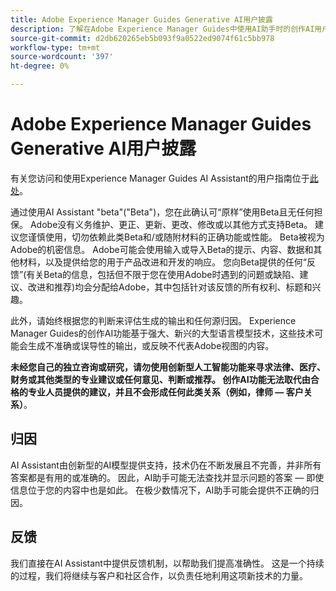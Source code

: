 ```yaml
---
title: Adobe Experience Manager Guides Generative AI用户披露
description: 了解在Adobe Experience Manager Guides中使用AI助手时的创作AI用户声明。
source-git-commit: d2db620265eb5b093f9a0522ed9074f61c5bb978
workflow-type: tm+mt
source-wordcount: '397'
ht-degree: 0%

---
```



# Adobe Experience Manager Guides Generative AI用户披露

有关您访问和使用Experience Manager Guides AI Assistant的用户指南位于[此处](https://www.adobe.com/cn/legal/licenses-terms/adobe-dx-gen-ai-user-guidelines.html)。

通过使用AI Assistant &quot;beta&quot;(&quot;Beta&quot;)，您在此确认可“原样”使用Beta且无任何担保。 Adobe没有义务维护、更正、更新、更改、修改或以其他方式支持Beta。 建议您谨慎使用，切勿依赖此类Beta和/或随附材料的正确功能或性能。 Beta被视为Adobe的机密信息。 Adobe可能会使用输入或导入Beta的提示、内容、数据和其他材料，以及提供给您的用于产品改进和开发的响应。 您向Beta提供的任何“反馈”(有关Beta的信息，包括但不限于您在使用Adobe时遇到的问题或缺陷、建议、改进和推荐)均会分配给Adobe，其中包括针对该反馈的所有权利、标题和兴趣。 

此外，请始终根据您的判断来评估生成的输出和任何源归因。 Experience Manager Guides的创作AI功能基于强大、新兴的大型语言模型技术，这些技术可能会生成不准确或误导性的输出，或反映不代表Adobe视图的内容。

**未经您自己的独立咨询或研究，请勿使用创新型人工智能功能来寻求法律、医疗、财务或其他类型的专业建议或任何意见、判断或推荐。 创作AI功能无法取代由合格的专业人员提供的建议，并且不会形成任何此类关系（例如，律师 — 客户关系）**。

## 归因

AI Assistant由创新型的AI模型提供支持，技术仍在不断发展且不完善，并非所有答案都是有用的或准确的。 因此，AI助手可能无法查找并显示问题的答案 — 即使信息位于您的内容中也是如此。 在极少数情况下，AI助手可能会提供不正确的归因。

## 反馈

我们直接在AI Assistant中提供反馈机制，以帮助我们提高准确性。 这是一个持续的过程，我们将继续与客户和社区合作，以负责任地利用这项新技术的力量。


